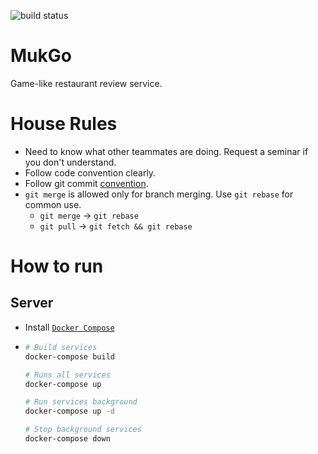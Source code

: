 ![build status](http://redshore.asuscomm.com:8081/buildStatus/icon?job=MukGo%2Fmaster)
# MukGo

Game-like restaurant review service.

# House Rules

- Need to know what other teammates are doing. Request a seminar if you don't
  understand.
- Follow code convention clearly.
- Follow git commit [convention](https://djkeh.github.io/articles/How-to-write-a-git-commit-message-kor/).
- `git merge` is allowed only for branch merging. Use `git rebase` for
  common use.
  + `git merge` → `git rebase`
  + `git pull` → `git fetch && git rebase`

# How to run

## Server

- Install [`Docker Compose`](https://docs.docker.com/compose/install/)
- ```sh
  # Build services
  docker-compose build

  # Runs all services
  docker-compose up

  # Run services background
  docker-compose up -d

  # Stop background services
  docker-compose down
  ```
